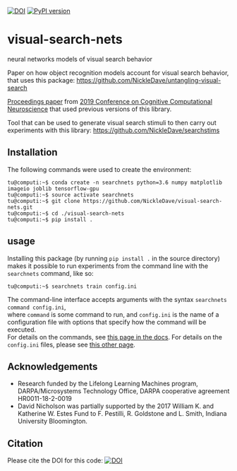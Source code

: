 [![DOI](https://zenodo.org/badge/169021695.svg)](https://zenodo.org/badge/latestdoi/169021695)
[![PyPI version](https://badge.fury.io/py/visual-search-nets.svg)](https://badge.fury.io/py/visual-search-nets)
# visual-search-nets

neural networks models of visual search behavior

Paper on how object recognition models account for visual search behavior,
that uses this package: 
https://github.com/NickleDave/untangling-visual-search

[Proceedings paper](https://ccneuro.org/2019/proceedings/0000986.pdf) from 
[2019 Conference on Cognitive Computational Neuroscience](https://ccneuro.org/2019/)
that used previous versions of this library.

Tool that can be used to generate visual search stimuli
to then carry out experiments with this library:
https://github.com/NickleDave/searchstims

## Installation
The following commands were used to create the environment:

```console
tu@computi:~$ conda create -n searchnets python=3.6 numpy matplotlib imageio joblib tensorflow-gpu 
tu@computi:~$ source activate searchnets
tu@computi:~$ git clone https://github.com/NickleDave/visual-search-nets.git
tu@computi:~$ cd ./visual-search-nets
tu@computi:~$ pip install .
```

## usage
Installing this package (by running `pip install .` in the source directory) makes it 
possible to run experiments from the command line with the `searchnets` command, like so:
```console
tu@computi:~$ searchnets train config.ini
```  
The command-line interface accepts arguments with the syntax `searchnets command config.ini`,  
where `command` is some command to run, and `config.ini` is the name of a configuration file 
with options that specify how the command will be executed.  
For details on the commands, see [this page in the docs](./docs/cli.md).
For details on the `config.ini` files, please see [this other page](./docs/config.ini.md).

## Acknowledgements
- Research funded by the Lifelong Learning Machines program, 
DARPA/Microsystems Technology Office, 
DARPA cooperative agreement HR0011-18-2-0019
- David Nicholson was partially supported by the 
2017 William K. and Katherine W. Estes Fund to F. Pestilli, 
R. Goldstone and L. Smith, Indiana University Bloomington.

## Citation
Please cite the DOI for this code:
[![DOI](https://zenodo.org/badge/169021695.svg)](https://zenodo.org/badge/latestdoi/169021695)
